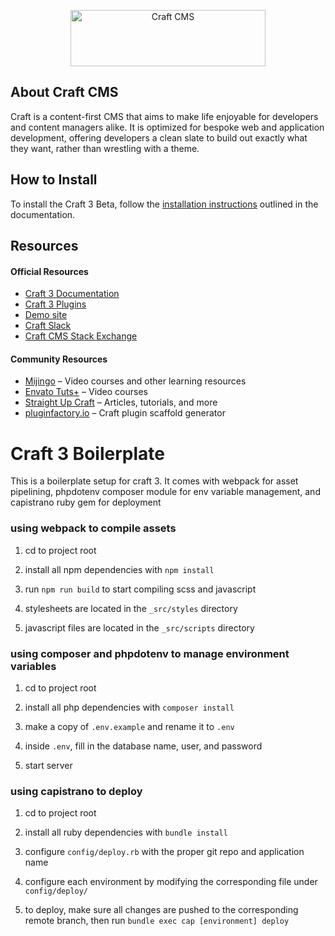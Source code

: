 <p align="center"><a href="https://craftcms.com/" target="_blank"><img width="312" height="90" src="https://craftcms.com/craftcms.svg" alt="Craft CMS"></a></p>

## About Craft CMS

Craft is a content-first CMS that aims to make life enjoyable for developers and content managers alike. It is optimized for bespoke web and application development, offering developers a clean slate to build out exactly what they want, rather than wrestling with a theme. 

## How to Install

To install the Craft 3 Beta, follow the [installation instructions](https://github.com/craftcms/docs/blob/master/en/installation.md) outlined in the documentation.

## Resources

#### Official Resources
- [Craft 3 Documentation](https://github.com/craftcms/docs)
- [Craft 3 Plugins](https://github.com/craftcms/plugins)
- [Demo site](https://demo.craftcms.com/)
- [Craft Slack](https://craftcms.com/community#slack)
- [Craft CMS Stack Exchange](http://craftcms.stackexchange.com/)

#### Community Resources
- [Mijingo](https://mijingo.com/craft) – Video courses and other learning resources
- [Envato Tuts+](https://webdesign.tutsplus.com/categories/craft-cms/courses) – Video courses
- [Straight Up Craft](http://straightupcraft.com/) – Articles, tutorials, and more
- [pluginfactory.io](https://pluginfactory.io/) – Craft plugin scaffold generator

# Craft 3 Boilerplate

This is a boilerplate setup for craft 3. It comes with webpack for asset
pipelining, phpdotenv composer module for env variable management, and
capistrano ruby gem for deployment

### using webpack to compile assets

1. cd to project root

2. install all npm dependencies with `npm install`

3. run `npm run build` to start compiling scss and javascript

4. stylesheets are located in the `_src/styles` directory

5. javascript files are located in the `_src/scripts` directory

### using composer and phpdotenv to manage environment variables

1. cd to project root

2. install all php dependencies with `composer install`

3. make a copy of `.env.example` and rename it to `.env`

4. inside `.env`, fill in the database name, user, and password

5. start server

### using capistrano to deploy

1. cd to project root

2. install all ruby dependencies with `bundle install`

3. configure `config/deploy.rb` with the proper git repo and application name

4. configure each environment by modifying the corresponding file under
   `config/deploy/`

5. to deploy, make sure all changes are pushed to the corresponding remote
   branch, then run `bundle exec cap [environment] deploy`
